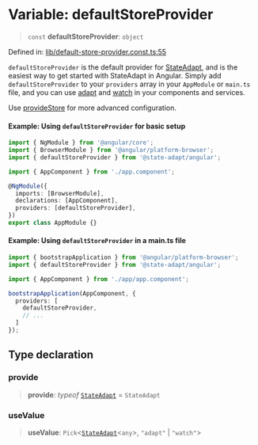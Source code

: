 # Variable: defaultStoreProvider

> `const` **defaultStoreProvider**: `object`

Defined in: [lib/default-store-provider.const.ts:55](https://github.com/state-adapt/state-adapt/blob/4ff8540684d6d76a52452612f8fa44ffd7c6016a/libs/angular/src/lib/default-store-provider.const.ts#L55)

`defaultStoreProvider` is the default provider for [StateAdapt](../../rxjs/index/StateAdapt.md), and
is the easiest way to get started with StateAdapt in Angular. Simply add
`defaultStoreProvider` to your `providers` array in your `AppModule` or `main.ts` file,
and you can use [adapt](adapt.md) and [watch](watch.md) in your components and services.

Use [provideStore](provideStore.md) for more advanced configuration.

#### Example: Using `defaultStoreProvider` for basic setup

```ts
import { NgModule } from '@angular/core';
import { BrowserModule } from '@angular/platform-browser';
import { defaultStoreProvider } from '@state-adapt/angular';

import { AppComponent } from './app.component';

@NgModule({
  imports: [BrowserModule],
  declarations: [AppComponent],
  providers: [defaultStoreProvider],
})
export class AppModule {}
```

#### Example: Using `defaultStoreProvider` in a main.ts file

```ts
import { bootstrapApplication } from '@angular/platform-browser';
import { defaultStoreProvider } from '@state-adapt/angular';

import { AppComponent } from './app/app.component';

bootstrapApplication(AppComponent, {
  providers: [
    defaultStoreProvider,
    // ...
  ]
});
```

## Type declaration

### provide

> **provide**: *typeof* [`StateAdapt`](../../rxjs/index/StateAdapt.md) = `StateAdapt`

### useValue

> **useValue**: `Pick`\<[`StateAdapt`](../../rxjs/index/StateAdapt.md)\<`any`\>, `"adapt"` \| `"watch"`\>
